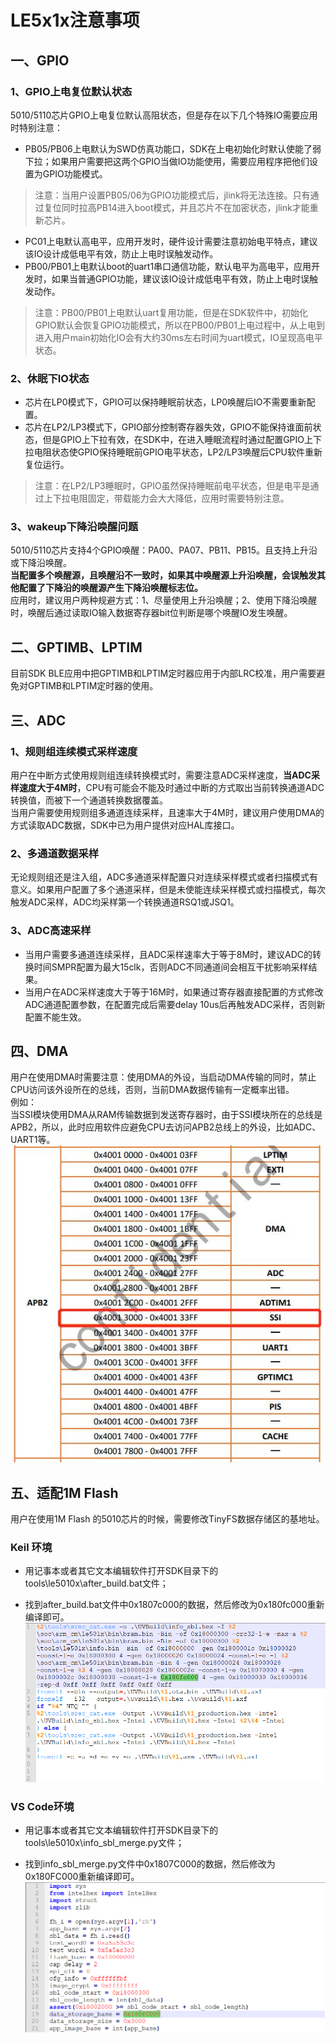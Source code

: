 # LE5x1x注意事项

## 一、GPIO
### 1、GPIO上电复位默认状态
5010/5110芯片GPIO上电复位默认高阻状态，但是存在以下几个特殊IO需要应用时特别注意：  
+ PB05/PB06上电默认为SWD仿真功能口，SDK在上电初始化时默认使能了弱下拉；如果用户需要把这两个GPIO当做IO功能使用，需要应用程序把他们设置为GPIO功能模式。
>注意：当用户设置PB05/06为GPIO功能模式后，jlink将无法连接。只有通过复位同时拉高PB14进入boot模式，并且芯片不在加密状态，jlink才能重新芯片。  
+ PC01上电默认高电平，应用开发时，硬件设计需要注意初始电平特点，建议该IO设计成低电平有效，防止上电时误触发动作。
+ PB00/PB01上电默认boot的uart1串口通信功能，默认电平为高电平，应用开发时，如果当普通GPIO功能，建议该IO设计成低电平有效，防止上电时误触发动作。
>注意：PB00/PB01上电默认uart复用功能，但是在SDK软件中，初始化GPIO默认会恢复GPIO功能模式，所以在PB00/PB01上电过程中，从上电到进入用户main初始化IO会有大约30ms左右时间为uart模式，IO呈现高电平状态。  
### 2、休眠下IO状态
+ 芯片在LP0模式下，GPIO可以保持睡眠前状态，LP0唤醒后IO不需要重新配置。
+ 芯片在LP2/LP3模式下，GPIO部分控制寄存器失效，GPIO不能保持谁面前状态，但是GPIO上下拉有效，在SDK中，在进入睡眠流程时通过配置GPIO上下拉电阻状态使GPIO保持睡眠前GPIO电平状态，LP2/LP3唤醒后CPU软件重新复位运行。
>注意：在LP2/LP3睡眠时，GPIO虽然保持睡眠前电平状态，但是电平是通过上下拉电阻固定，带载能力会大大降低，应用时需要特别注意。  
### 3、wakeup下降沿唤醒问题
5010/5110芯片支持4个GPIO唤醒：PA00、PA07、PB11、PB15。且支持上升沿或下降沿唤醒。  
**当配置多个唤醒源，且唤醒沿不一致时，如果其中唤醒源上升沿唤醒，会误触发其他配置了下降沿的唤醒源产生下降沿唤醒标志位。**  
应用时，建议用户两种规避方式：1、尽量使用上升沿唤醒；2、使用下降沿唤醒时，唤醒后通过读取IO输入数据寄存器bit位判断是哪个唤醒IO发生唤醒。

## 二、GPTIMB、LPTIM
目前SDK BLE应用中把GPTIMB和LPTIM定时器应用于内部LRC校准，用户需要避免对GPTIMB和LPTIM定时器的使用。  

## 三、ADC
### 1、规则组连续模式采样速度
用户在中断方式使用规则组连续转换模式时，需要注意ADC采样速度，**当ADC采样速度大于4M时**，CPU有可能会不能及时通过中断的方式取出当前转换通道ADC转换值，而被下一个通道转换数据覆盖。   
当用户需要使用规则组多通道连续采样，且速率大于4M时，建议用户使用DMA的方式读取ADC数据，SDK中已为用户提供对应HAL库接口。  
### 2、多通道数据采样
无论规则组还是注入组，ADC多通道采样配置只对连续采样模式或者扫描模式有意义。如果用户配置了多个通道采样，但是未使能连续采样模式或扫描模式，每次触发ADC采样，ADC均采样第一个转换通道RSQ1或JSQ1。
### 3、ADC高速采样
+ 当用户需要多通道连续采样，且ADC采样速率大于等于8M时，建议ADC的转换时间SMPR配置为最大15clk，否则ADC不同通道间会相互干扰影响采样结果。
+ 当用户在ADC采样速度大于等于16M时，如果通过寄存器直接配置的方式修改ADC通道配置参数，在配置完成后需要delay 10us后再触发ADC采样，否则新配置不能生效。

## 四、DMA
用户在使用DMA时需要注意：使用DMA的外设，当启动DMA传输的同时，禁止CPU访问该外设所在的总线，否则，当前DMA数据传输有一定概率出错。  
例如：  
当SSI模块使用DMA从RAM传输数据到发送寄存器时，由于SSI模块所在的总线是APB2，所以，此时应用软件应避免CPU去访问APB2总线上的外设，比如ADC、UART1等。  
![](pics/5010_note_DMA.jpg)   

## 五、适配1M Flash
用户在使用1M Flash 的5010芯片的时候，需要修改TinyFS数据存储区的基地址。

### Keil 环境
- 用记事本或者其它文本编辑软件打开SDK目录下的tools\le5010x\after_build.bat文件；

- 找到after_build.bat文件中0x1807c000的数据，然后修改为0x180fc000重新编译即可。
![](pics/1MFlash_keil.png)

### VS Code环境

- 用记事本或者其它文本编辑软件打开SDK目录下的tools\le5010x\info_sbl_merge.py文件；

- 找到info_sbl_merge.py文件中0x1807C000的数据，然后修改为0x180FC000重新编译即可。
![](pics/1MFlash_vscode.png)